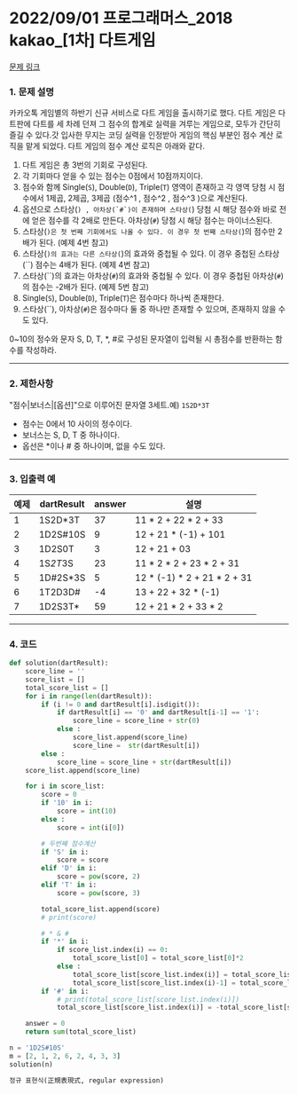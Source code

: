# 2022/09/01 프로그래머스_2018 kakao_[1차] 다트게임

[문제 링크](https://school.programmers.co.kr/learn/courses/30/lessons/17682)

### **1. 문제 설명**

카카오톡 게임별의 하반기 신규 서비스로 다트 게임을 출시하기로 했다. 다트 게임은 다트판에 다트를 세 차례 던져 그 점수의 합계로 실력을 겨루는 게임으로, 모두가 간단히 즐길 수 있다.갓 입사한 무지는 코딩 실력을 인정받아 게임의 핵심 부분인 점수 계산 로직을 맡게 되었다. 다트 게임의 점수 계산 로직은 아래와 같다.

1. 다트 게임은 총 3번의 기회로 구성된다.
2. 각 기회마다 얻을 수 있는 점수는 0점에서 10점까지이다.
3. 점수와 함께 Single(`S`), Double(`D`), Triple(`T`) 영역이 존재하고 각 영역 당첨 시 점수에서 1제곱, 2제곱, 3제곱 (점수^1 , 점수^2 , 점수^3 )으로 계산된다.
4. 옵션으로 스타상(``) , 아차상(`#`)이 존재하며 스타상(``) 당첨 시 해당 점수와 바로 전에 얻은 점수를 각 2배로 만든다. 아차상(`#`) 당첨 시 해당 점수는 마이너스된다.
5. 스타상(``)은 첫 번째 기회에서도 나올 수 있다. 이 경우 첫 번째 스타상(``)의 점수만 2배가 된다. (예제 4번 참고)
6. 스타상(``)의 효과는 다른 스타상(``)의 효과와 중첩될 수 있다. 이 경우 중첩된 스타상(``) 점수는 4배가 된다. (예제 4번 참고)
7. 스타상(``)의 효과는 아차상(`#`)의 효과와 중첩될 수 있다. 이 경우 중첩된 아차상(`#`)의 점수는 -2배가 된다. (예제 5번 참고)
8. Single(`S`), Double(`D`), Triple(`T`)은 점수마다 하나씩 존재한다.
9. 스타상(``), 아차상(`#`)은 점수마다 둘 중 하나만 존재할 수 있으며, 존재하지 않을 수도 있다.

0~10의 정수와 문자 S, D, T, *, #로 구성된 문자열이 입력될 시 총점수를 반환하는 함수를 작성하라.

---

### **2. 제한사항**

"점수|보너스|[옵션]"으로 이루어진 문자열 3세트.예) `1S2D*3T`

- 점수는 0에서 10 사이의 정수이다.
- 보너스는 S, D, T 중 하나이다.
- 옵선은 *이나 # 중 하나이며, 없을 수도 있다.

---

### **3. 입출력 예**

| 예제 | dartResult | answer | 설명 |
| --- | --- | --- | --- |
| 1 | 1S2D*3T | 37 | 11 * 2 + 22 * 2 + 33 |
| 2 | 1D2S#10S | 9 | 12 + 21 * (-1) + 101 |
| 3 | 1D2S0T | 3 | 12 + 21 + 03 |
| 4 | 1S*2T*3S | 23 | 11 * 2 * 2 + 23 * 2 + 31 |
| 5 | 1D#2S*3S | 5 | 12 * (-1) * 2 + 21 * 2 + 31 |
| 6 | 1T2D3D# | -4 | 13 + 22 + 32 * (-1) |
| 7 | 1D2S3T* | 59 | 12 + 21 * 2 + 33 * 2 |

---

### 4. 코드

```python
def solution(dartResult):
    score_line = ''
    score_list = []
    total_score_list = []
    for i in range(len(dartResult)):
        if (i != 0 and dartResult[i].isdigit()):
            if dartResult[i] == '0' and dartResult[i-1] == '1':
                score_line = score_line + str(0)                
            else :
                score_list.append(score_line)
                score_line =  str(dartResult[i])
        else :
            score_line = score_line + str(dartResult[i])
    score_list.append(score_line)

    for i in score_list:
        score = 0
        if '10' in i:
            score = int(10)
        else :
            score = int(i[0])

        # 두번째 점수계산
        if 'S' in i:
            score = score
        elif 'D' in i:
            score = pow(score, 2)
        elif 'T' in i:
            score = pow(score, 3)

        total_score_list.append(score)
        # print(score)

        # * & #
        if '*' in i:
            if score_list.index(i) == 0:
                total_score_list[0] = total_score_list[0]*2
            else :
                total_score_list[score_list.index(i)] = total_score_list[score_list.index(i)]*2
                total_score_list[score_list.index(i)-1] = total_score_list[score_list.index(i)-1]*2
        if '#' in i:
            # print(total_score_list[score_list.index(i)])
            total_score_list[score_list.index(i)] = -total_score_list[score_list.index(i)]

    answer = 0
    return sum(total_score_list)

n = '1D2S#10S'
m = [2, 1, 2, 6, 2, 4, 3, 3]
solution(n)
```

```python
정규 표현식(正規表現式, regular expression)
```